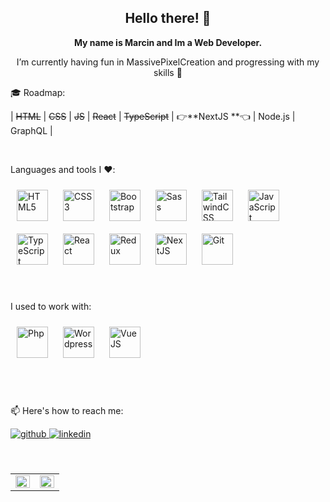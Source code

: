 <h2 align="center">Hello there! 👋</h2>
<p align="center"><b>My name is Marcin and Im a Web Developer.</b></p>
<p align="center"> I’m currently having fun in MassivePixelCreation and progressing with my skills 💪</p>

<p align="left">🎓 Roadmap:</p>

| ~~HTML~~ | ~~CSS~~ | ~~JS~~ | ~~React~~ | ~~TypeScript~~ | 👉**NextJS **👈 | Node.js | GraphQL |

<br/>
<p align="left">Languages and tools I ❤️:</p>  
<div align="left">  
<img style="margin: 10px" src="https://profilinator.rishav.dev/skills-assets/html5-original-wordmark.svg" alt="HTML5" height="50" />  
<img style="margin: 10px" src="https://profilinator.rishav.dev/skills-assets/css3-original-wordmark.svg" alt="CSS3" height="50" />  
<img style="margin: 10px" src="https://profilinator.rishav.dev/skills-assets/bootstrap-plain.svg" alt="Bootstrap" height="50" /> 
<img style="margin: 10px" src="https://upload.wikimedia.org/wikipedia/commons/thumb/9/96/Sass_Logo_Color.svg/768px-Sass_Logo_Color.svg.png?20150315202757" alt="Sass"  height="50" />  
<img style="margin: 10px" src="https://upload.wikimedia.org/wikipedia/commons/thumb/d/d5/Tailwind_CSS_Logo.svg/768px-Tailwind_CSS_Logo.svg.png?20230715030042" alt="TailwindCSS"  height="50" />  
<img style="margin: 10px" src="https://profilinator.rishav.dev/skills-assets/javascript-original.svg" alt="JavaScript" height="50" />
<img style="margin: 10px" src="https://upload.wikimedia.org/wikipedia/commons/thumb/4/4c/Typescript_logo_2020.svg/768px-Typescript_logo_2020.svg.png?20221110153201" alt="TypeScript"  height="50" />
<img style="margin: 10px" src="https://profilinator.rishav.dev/skills-assets/react-original-wordmark.svg" alt="React" height="50" />  
<img style="margin: 10px" src="https://profilinator.rishav.dev/skills-assets/redux-original.svg" alt="Redux" height="50" />  
<img style="margin: 10px" src="https://camo.githubusercontent.com/640cf0782f4cf5d27164f8befdba3183d5e304f8a1d5812e7d25f32dffd6f04b/68747470733a2f2f7265732e636c6f7564696e6172792e636f6d2f737461727475702d6772696e642f696d6167652f75706c6f61642f635f66696c6c2c6470725f322e302c665f6175746f2c675f63656e7465722c685f313038302c715f3130302c775f313038302f76312f6763732f706c6174666f726d2d646174612d6473632f6576656e74732f6e6578746a732d626f696c6572706c6174652d6c6f676f2e706e67" alt="NextJS" height="50" />  
<img style="margin: 10px" src="https://profilinator.rishav.dev/skills-assets/git-scm-icon.svg" alt="Git" height="50" />  
  <br/>
  <br/>
  <br/>
<p align="left">I used to work with:</p>  
<img style="margin: 10px" src="https://upload.wikimedia.org/wikipedia/commons/thumb/2/27/PHP-logo.svg/1067px-PHP-logo.svg.png?20180502235434" alt="Php" height="50" />  
<img style="margin: 10px" src="https://upload.wikimedia.org/wikipedia/commons/thumb/0/09/Wordpress-Logo.svg/768px-Wordpress-Logo.svg.png?20210511042647" alt="Wordpress" height="50" />  
<img style="margin: 10px" src="https://upload.wikimedia.org/wikipedia/commons/f/f1/Vue.png?20170311074507" alt="VueJS" height="50" />  



  
</div>  
  <br/>
  <br/>
<br/>
<p>📫 Here's how to reach me:</p>
<a href="https://github.com/skillazz" target="_blank">
<img src=https://img.shields.io/badge/github-%2324292e.svg?&style=for-the-badge&logo=github&logoColor=white alt=github style="margin-bottom: 5px;" />
</a>
<a href="https://linkedin.com/in/skillazz" target="_blank">
<img src=https://img.shields.io/badge/linkedin-%231E77B5.svg?&style=for-the-badge&logo=linkedin&logoColor=white alt=linkedin style="margin-bottom: 5px;" />
</a>
<br/>
<br/>
<br/>
<table><tr><td valign="top" width="50%">

<img src="https://github-readme-stats.vercel.app/api?username=skillazz&show_icons=true&count_private=true&hide_border=true" align="left" style="width: 100%" />

</td><td valign="top" width="50%">

<img src="https://github-readme-stats.vercel.app/api/top-langs/?username=skillazz&hide_border=true&layout=compact" align="left" style="width: 100%" />

</td></tr></table>  

<br/>  






